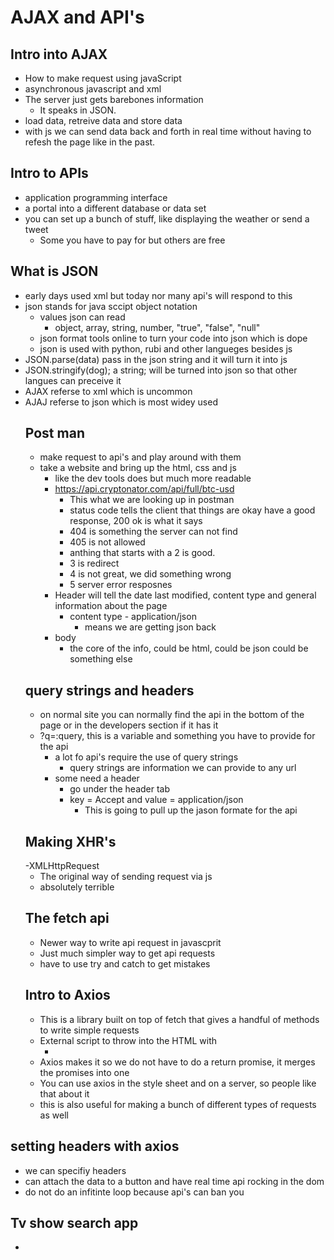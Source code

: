 # AJAX and API's

## Intro into AJAX
- How to make request using javaScript 
- asynchronous javascript and xml 
- The server just gets barebones information 
  - It speaks in JSON.
- load data, retreive data and store data 
- with js we can send data back and forth in real time without having to refesh the page like in the past. 
## Intro to APIs
- application programming interface
- a portal into a different database or data set 
- you can set up a bunch of stuff, like displaying the weather or send a tweet 
  - Some you have to pay for but others are free
## What is JSON
- early days used xml but today nor many api's will respond to this 
- json stands for java sccipt object notation 
  - values json can read 
    - object, array, string, number, "true", "false", "null" 
  - json format tools online to turn your code into json which is dope 
  - json is used with python, rubi and other langueges besides js 
- JSON.parse(data) pass in the json string and it will turn it into js 
- JSON.stringify(dog); a string; will be turned into json so that other langues can preceive it 
- AJAX referse to xml which is uncommon 
- AJAJ referse to json which is most widey used 
  ## Post man 
  - make request to api's and play around with them 
  - take a website and bring up the html, css and js 
    - like the dev tools does but much more readable 
    - https://api.cryptonator.com/api/full/btc-usd
      - This what we are looking up in postman 
      - status code tells the client that things are okay have a good response, 200 ok is what it says 
      - 404 is something the server can not find 
      - 405 is not allowed 
      - anthing that starts with a 2 is good. 
      - 3 is redirect 
      - 4 is not great, we did something wrong 
      - 5 server error resposnes 
    - Header will tell the date last modified, content type and general information about the page 
      - content type - application/json     
        - means we are getting json back 
    - body 
      - the core of the info, could be html, could be json could be something else 
  ## query strings and headers 
  - on normal site you can normally find the api in the bottom of the page or in the developers section if it has it
  - ?q=:query, this is a variable and something you have to provide for the api  
    - a lot fo api's require the use of query strings 
      - query strings are information we can provide to any url 
    - some need a header 
        - go under the header tab 
        - key = Accept and value = application/json 
          - This is going to pull up the jason formate for the api 
  ## Making XHR's
  -XMLHttpRequest 
    - The original way of sending request via js 
    - absolutely terrible 
  ## The fetch api 
  - Newer way to write api request in javascprit 
  - Just much simpler way to get api requests 
  - have to use try and catch to get mistakes
  ## Intro to Axios 
  - This is a library built on top of fetch that gives a handful of methods to write simple requests 
  - External script to throw into the HTML with 
    - <script src="https://cdn.jsdelivr.net/npm/axios/dist/axios.min.js"></script> 
  - Axios makes it so we do not have to do a return promise, it merges the promises into one 
  - You can use axios in the style sheet and on a server, so people like that about it 
  - this is also useful for making a bunch of different types of requests as well 
## setting headers with axios 
- we can specifiy headers 
- can attach the data to a button and have real time api rocking in the dom 
- do not do an infitinte loop because api's can ban you 
  
## Tv show search app 
- 